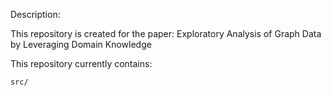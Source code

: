 Description: 

This repository is created for the paper: Exploratory Analysis of Graph Data by Leveraging Domain Knowledge


This repository currently contains:

	src/


